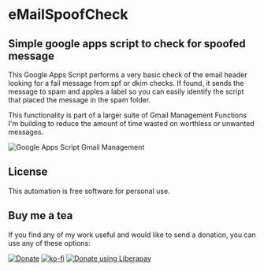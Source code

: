 # eMailSpoofCheck
## Simple google apps script to check for spoofed message

This Google Apps Script performs a very basic check of the email header looking for a fail message from spf or dkim checks.  If found, it sends the message to spam and apples a label so you can easily identify the script that placed the message in the spam folder.

This functionality is part of a larger suite of Gmail Management Functions I'm building to reduce the amount of time wasted on worthless or unwanted messages.

![Google Apps Script Gmail Management](https://img.shields.io/badge/Google%20Apps%20Script-Gmail%20Mgmt-orange)

## License
This automation is free software for personal use.


## Buy me a tea

If you find any of my work useful and would like to send a donation, you can use any of these options:

[![Donate](https://img.shields.io/badge/Donate-PayPal-blue.svg?logo=paypal&style=for-the-badge)](https://www.paypal.com/donate/?hosted_button_id=N3F3NR73HUAQJ)
[![ko-fi](https://ko-fi.com/img/githubbutton_sm.svg)](https://ko-fi.com/S6S1JNPTO)
[![Donate using Liberapay](https://liberapay.com/assets/widgets/donate.svg)](https://liberapay.com/lcreed/donate)
